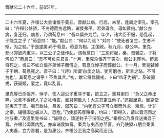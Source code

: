 晋献公二十六年，前651年。

---

二十六年夏，齐桓公大会诸侯于葵丘。晋献公病，行后，未至，逢周之宰孔。宰孔曰：“齐桓公益骄，不务德而务远略，诸侯弗平。君弟毋会，毋如晋何。”献公亦病，复还归。病甚，乃谓荀息曰：“吾以傒齐为后，年少，诸大臣不服，恐乱起，子能立之乎？”荀息曰：“能。”献公曰：“何以为验？”对曰：“使死者复生，生者不惭，为之验。”于是遂属u5于荀息。荀息为相，主国政。秋九月，献公卒。里克、邳`pī`郑欲内重耳，以三公子之徒作乱，谓荀息曰：“三怨将起，秦、晋辅之，子将何如？”荀息曰：“吾不可负先君言。”十月，里克杀傒齐于丧次，献公未葬也。荀息将死之，或曰不如立傒齐弟悼子而傅之，荀息立悼子而葬献公。十一月，里克弑悼子于朝，荀息死之。君子曰：“《诗》所谓‘白圭之玷，犹可磨也，斯言之玷，不可为也’，其荀息之谓乎！不负其言。”初，献公将伐骊戎，卜曰“齿牙为祸”。及破骊戎，获骊姬，爱之，竟以乱晋。

里克等已杀傒齐、悼子，使人迎公子重耳于翟，欲立之。重耳谢曰：“负父之命出奔，父死不得修人子之礼侍丧，重耳何敢入！大夫其更立他子。”还报里克，里克使迎夷吾于梁。夷吾欲往，吕省、郄芮曰：“内犹有公子可立者而外求，难信。计非之秦，辅强国之威以入，恐危。”乃使郄芮厚赂秦，约曰：“即得入，请以晋河西之地与秦。”及遗里克书曰：“诚得立，请遂封子于汾阳之邑。”秦缪公乃发兵送夷吾于晋。齐桓公闻晋内乱，亦率诸侯如晋。秦兵与夷吾亦至晋，齐乃使隰`xí`朋会秦俱入夷吾，立为晋君，是为惠公。齐桓公至晋之高梁而还归。